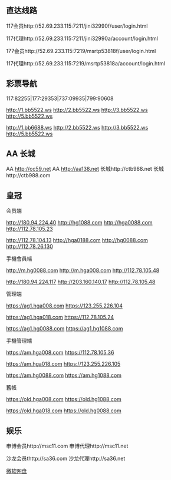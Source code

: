 直达线路
-------
117会员http://52.69.233.115:7211/jini32990f/user/login.html

117代理http://52.69.233.115:7211/jini32990a/account/login.html

177会员http://52.69.233.115:7219/msrtp53818f/user/login.html

117代理http://52.69.233.115:7219/msrtp53818a/account/login.html

彩票导航  
--------
117:82255|177:29353|737:09935|799:90608

http://1.bb5522.ws  http://2.bb5522.ws  http://3.bb5522.ws  http://5.bb5522.ws  

http://1.bb6688.ws  http://2.bb5522.ws  http://3.bb5522.ws  http://5.bb5522.ws

AA 长城
-------
AA http://cc59.net  AA http://aa138.net  长城http://ctb988.net  长城http://ctb988.com

皇冠
----
会员端

http://180.94.224.40   http://hg1088.com  http://hga0088.com  http://112.78.105.23 

http://112.78.104.13 http://hga0188.com  http://hg0088.com   http://112.78.26.130


手機會員端

http://m.hg0088.com   http://m.hga008.com   http://112.78.105.48

http://180.94.224.117   http://203.160.140.17  http://112.78.105.48   


管理端

https://ag1.hga008.com   https://123.255.226.104

https://ag1.hga018.com   https://112.78.105.24

https://ag1.hg0088.com   https://ag1.hg1088.com



手機管理端

https://am.hga008.com   https://112.78.105.36

https://am.hga018.com   https://123.255.226.105

https://am.hg0088.com   https://am.hg1088.com



舊帳

https://old.hga008.com   https://old.hg1088.com

https://old.hga018.com   https://old.hg0088.com

娱乐
----


申博会员http://msc11.com  申博代理http://msc11.net

沙龙会员thttp://sa36.com 沙龙代理http://sa36.net

<p><a href="https://onedrive.live.com/redir?resid=F5B0090663FEEADA!742" target="_blank">微软网盘</a>

